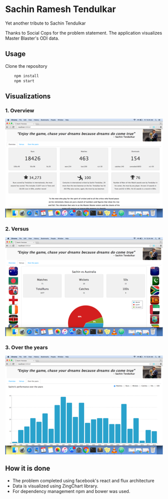 # Sachin Ramesh Tendulkar
Yet another tribute to Sachin Tendulkar

Thanks to Social Cops for the problem statement. The application visualizes Master Blaster's ODI data. 

## Usage
Clone the repository
``` 
    npm install
    npm start 
```

## Visualizations 
### 1. Overview
![Overview](https://github.com/rvkumar92/srt/blob/master/screenshots/overview.png)

### 2. Versus
![Versus](https://github.com/rvkumar92/srt/blob/master/screenshots/versus.png)

### 3. Over the years
![Years](https://github.com/rvkumar92/srt/blob/master/screenshots/years.png)

## How it is done
- The problem completed using facebook's react and flux architecture
- Data is visualized using ZingChart library.
- For dependency management npm and bower was used.
